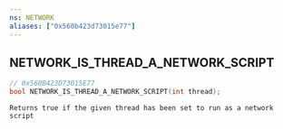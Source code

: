 ```yaml
---
ns: NETWORK
aliases: ["0x560b423d73015e77"]
---
```

## NETWORK_IS_THREAD_A_NETWORK_SCRIPT

```c
// 0x560B423D73015E77
bool NETWORK_IS_THREAD_A_NETWORK_SCRIPT(int thread);
```

```
Returns true if the given thread has been set to run as a network script
```
